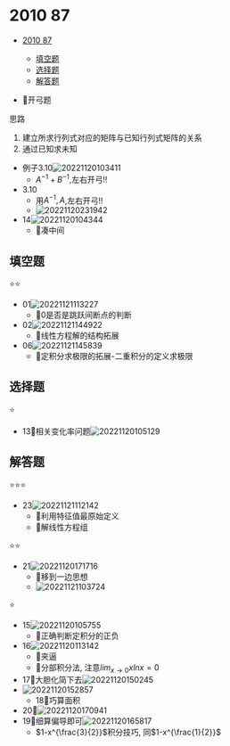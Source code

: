 # 2010 87

- [2010 87](#2010-87)
  - [填空题](#填空题)
  - [选择题](#选择题)
  - [解答题](#解答题)

- 💚开弓题

思路

1. 建立所求行列式对应的矩阵与已知行列式矩阵的关系
2. 通过已知求未知

- 例子3.10![20221120103411](https://raw.githubusercontent.com/Logible/Image/main/note_image/20221120103411.png)
  - $A^{-1}+B^{-1}$,左右开弓!!
- 3.10
  - 用$A^{-1},A$,左右开弓!!
  - ![20221120231942](https://raw.githubusercontent.com/Logible/Image/main/note_image/20221120231942.png)
- 14![20221120104344](https://raw.githubusercontent.com/Logible/Image/main/note_image/20221120104344.png)
  - 💚凑中间

## 填空题

⭐⭐

- 01![20221121113227](https://raw.githubusercontent.com/Logile/Image/main/note_image/20221121113227.png)
  - 💚0是否是跳跃间断点的判断
- 02![20221121144922](https://raw.githubusercontent.com/Logible/Image/main/note_image/20221121144922.png)
  - 💚线性方程解的结构拓展
- 06![20221121145839](https://raw.githubusercontent.com/Logible/Image/main/note_image/20221121145839.png)
  - 💚定积分求极限的拓展-二重积分的定义求极限

## 选择题

⭐

- 13💚相关变化率问题![20221120105129](https://raw.githubusercontent.com/Logible/Image/main/note_image/20221120105129.png)

## 解答题

⭐⭐⭐

- 23![20221121112142](https://raw.githubusercontent.com/Logible/Image/main/note_image/20221121112142.png)
  - 💚利用特征值最原始定义
  - 💚解线性方程组

⭐⭐

- 21![20221120171716](https://raw.githubusercontent.com/Logible/Image/main/note_image/20221120171716.png)
  - 💚移到一边思想
  - ![20221121103724](https://raw.githubusercontent.com/Logible/Image/main/note_image/20221121103724.png)

⭐

- 15![20221120105755](https://raw.githubusercontent.com/Logible/Image/main/note_image/20221120105755.png)
  - 💚正确判断定积分的正负
- 16![20221120113142](https://raw.githubusercontent.com/Logible/Image/main/note_image/20221120113142.png)
  - 💚夹逼
  - 💚分部积分法, 注意$lim_{x\to 0}xlnx = 0$
- 17💚大胆化简下去![20221120150245](https://raw.githubusercontent.com/Logible/Image/main/note_image/20221120150245.png)
- ![20221120152857](https://raw.githubusercontent.com/Logible/Image/main/note_image/20221120152857.png)
  - 18💚巧算面积
- 20💚![20221120170941](https://raw.githubusercontent.com/Logible/Image/main/note_image/20221120170941.png)
- 19💚细算偏导即可![20221120165817](https://raw.githubusercontent.com/Logible/Image/main/note_image/20221120165817.png)
  - $1-x^{\frac{3}{2}}$积分技巧, 同$1-x^{\frac{1}{2}}$
